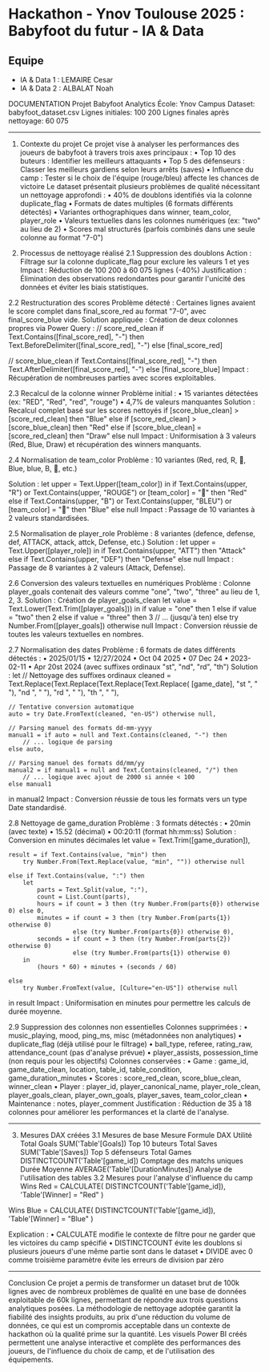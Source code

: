 # Hackathon - Ynov Toulouse 2025 : Babyfoot du futur - IA & Data

## Equipe

- IA & Data 1 : LEMAIRE Cesar
- IA & Data 2 : ALBALAT Noah

DOCUMENTATION
Projet Babyfoot Analytics
École: Ynov Campus
Dataset: babyfoot_dataset.csv
Lignes initiales: 100 200
Lignes finales après nettoyage: 60 075
________________________________________
1. Contexte du projet
Ce projet vise à analyser les performances des joueurs de babyfoot à travers trois axes principaux :
•	Top 10 des buteurs : Identifier les meilleurs attaquants
•	Top 5 des défenseurs : Classer les meilleurs gardiens selon leurs arrêts (saves)
•	Influence du camp : Tester si le choix de l'équipe (rouge/bleu) affecte les chances de victoire
Le dataset présentait plusieurs problèmes de qualité nécessitant un nettoyage approfondi :
•	40% de doublons identifiés via la colonne duplicate_flag
•	Formats de dates multiples (6 formats différents détectés)
•	Variantes orthographiques dans winner, team_color, player_role
•	Valeurs textuelles dans les colonnes numériques (ex: "two" au lieu de 2)
•	Scores mal structurés (parfois combinés dans une seule colonne au format "7-0")

2. Processus de nettoyage réalisé
2.1 Suppression des doublons 
Action : Filtrage sur la colonne duplicate_flag pour exclure les valeurs 1 et yes
Impact : Réduction de 100 200 à 60 075 lignes (-40%)
Justification : Élimination des observations redondantes pour garantir l'unicité des données et éviter les biais statistiques.


2.2 Restructuration des scores 
Problème détecté : Certaines lignes avaient le score complet dans final_score_red au format "7-0", avec final_score_blue vide.
Solution appliquée :
Création de deux colonnes propres via Power Query :
// score_red_clean
if Text.Contains([final_score_red], "-") then 
    Text.BeforeDelimiter([final_score_red], "-") 
else 
    [final_score_red]

// score_blue_clean
if Text.Contains([final_score_red], "-") then 
    Text.AfterDelimiter([final_score_red], "-") 
else 
    [final_score_blue]
Impact : Récupération de nombreuses parties avec scores exploitables.

2.3 Recalcul de la colonne winner 
Problème initial :
•	15 variantes détectées (ex: "RED", "Red", "red", "rouge")
•	4,7% de valeurs manquantes
Solution : Recalcul complet basé sur les scores nettoyés
if [score_blue_clean] > [score_red_clean] then "Blue"
else if [score_red_clean] > [score_blue_clean] then "Red"
else if [score_blue_clean] = [score_red_clean] then "Draw"
else null
Impact : Uniformisation à 3 valeurs (Red, Blue, Draw) et récupération des winners manquants.

2.4 Normalisation de team_color 
Problème : 10 variantes (Red, red, R, 🔴, Blue, blue, B, 🔵, etc.)


Solution :
let
    upper = Text.Upper([team_color])
in
    if Text.Contains(upper, "R") or Text.Contains(upper, "ROUGE") or [team_color] = "🔴" then 
        "Red"
    else if Text.Contains(upper, "B") or Text.Contains(upper, "BLEU") or [team_color] = "🔵" then 
        "Blue"
    else null
Impact : Passage de 10 variantes à 2 valeurs standardisées.

2.5 Normalisation de player_role 
Problème : 8 variantes (defence, defense, def, ATTACK, attack, attck, Defense, etc.)
Solution :
let
    upper = Text.Upper([player_role])
in
    if Text.Contains(upper, "ATT") then "Attack"
    else if Text.Contains(upper, "DEF") then "Defense"
    else null
Impact : Passage de 8 variantes à 2 valeurs (Attack, Defense).

2.6 Conversion des valeurs textuelles en numériques 
Problème : Colonne player_goals contenait des valeurs comme "one", "two", "three" au lieu de 1, 2, 3.
Solution : Création de player_goals_clean 
let
    value = Text.Lower(Text.Trim([player_goals]))
in
    if value = "one" then 1
    else if value = "two" then 2
    else if value = "three" then 3
    // ... (jusqu'à ten)
    else try Number.From([player_goals]) otherwise null
Impact : Conversion réussie de toutes les valeurs textuelles en nombres.

2.7 Normalisation des dates 
Problème : 6 formats de dates différents détectés :
•	2025/01/15
•	12/27/2024
•	Oct 04 2025
•	07 Dec 24
•	2023-02-11
•	Apr 20st 2024 (avec suffixes ordinaux "st", "nd", "rd", "th")
Solution :
let
    // Nettoyage des suffixes ordinaux
    cleaned = Text.Replace(Text.Replace(Text.Replace(Text.Replace(
        [game_date], "st ", " "), "nd ", " "), "rd ", " "), "th ", " "),
    
    // Tentative conversion automatique
    auto = try Date.FromText(cleaned, "en-US") otherwise null,
    
    // Parsing manuel des formats dd-mm-yyyy
    manual1 = if auto = null and Text.Contains(cleaned, "-") then
        // ... logique de parsing
    else auto,
    
    // Parsing manuel des formats dd/mm/yy
    manual2 = if manual1 = null and Text.Contains(cleaned, "/") then
        // ... logique avec ajout de 2000 si année < 100
    else manual1
in
    manual2
Impact : Conversion réussie de tous les formats vers un type Date standardisé.

2.8 Nettoyage de game_duration 
Problème : 3 formats détectés :
•	20min (avec texte)
•	15.52 (décimal)
•	00:20:11 (format hh:mm:ss)
Solution : Conversion en minutes décimales
let
    value = Text.Trim([game_duration]),
    
    result = if Text.Contains(value, "min") then
        try Number.From(Text.Replace(value, "min", "")) otherwise null
    
    else if Text.Contains(value, ":") then
        let
            parts = Text.Split(value, ":"),
            count = List.Count(parts),
            hours = if count = 3 then (try Number.From(parts{0}) otherwise 0) else 0,
            minutes = if count = 3 then (try Number.From(parts{1}) otherwise 0) 
                      else (try Number.From(parts{0}) otherwise 0),
            seconds = if count = 3 then (try Number.From(parts{2}) otherwise 0) 
                      else (try Number.From(parts{1}) otherwise 0)
        in
            (hours * 60) + minutes + (seconds / 60)
    
    else
        try Number.FromText(value, [Culture="en-US"]) otherwise null
in
    result
Impact : Uniformisation en minutes pour permettre les calculs de durée moyenne.

2.9 Suppression des colonnes non essentielles
Colonnes supprimées :
•	music_playing, mood, ping_ms, misc (métadonnées non analytiques)
•	duplicate_flag (déjà utilisé pour le filtrage)
•	ball_type, referee, rating_raw, attendance_count (pas d'analyse prévue)
•	player_assists, possession_time (non requis pour les objectifs)
Colonnes conservées :
•	Game : game_id, game_date_clean, location, table_id, table_condition, game_duration_minutes
•	Scores : score_red_clean, score_blue_clean, winner_clean
•	Player : player_id, player_canonical_name, player_role_clean, player_goals_clean, player_own_goals, player_saves, team_color_clean
•	Maintenance : notes, player_comment
Justification : Réduction de 35 à 18 colonnes pour améliorer les performances et la clarté de l'analyse.
________________________________________
3. Mesures DAX créées
3.1 Mesures de base
Mesure	Formule DAX	Utilité
Total Goals	SUM('Table'[Goals])	Top 10 buteurs
Total Saves	SUM('Table'[Saves])	Top 5 défenseurs
Total Games	DISTINCTCOUNT('Table'[game_id])	Comptage des matchs uniques
Durée Moyenne	AVERAGE('Table'[DurationMinutes])	Analyse de l'utilisation des tables
3.2 Mesures pour l'analyse d'influence du camp
Wins Red = 
CALCULATE(
    DISTINCTCOUNT('Table'[game_id]),
    'Table'[Winner] = "Red"
)

Wins Blue = 
CALCULATE(
    DISTINCTCOUNT('Table'[game_id]),
    'Table'[Winner] = "Blue"
)

Explication :
•	CALCULATE modifie le contexte de filtre pour ne garder que les victoires du camp spécifié
•	DISTINCTCOUNT évite les doublons si plusieurs joueurs d'une même partie sont dans le dataset
•	DIVIDE avec 0 comme troisième paramètre évite les erreurs de division par zéro
________________________________________


Conclusion
Ce projet a permis de transformer un dataset brut de 100k lignes avec de nombreux problèmes de qualité en une base de données exploitable de 60k lignes, permettant de répondre aux trois questions analytiques posées.
La méthodologie de nettoyage adoptée garantit la fiabilité des insights produits, au prix d'une réduction du volume de données, ce qui est un compromis acceptable dans un contexte de hackathon où la qualité prime sur la quantité.
Les visuels Power BI créés permettent une analyse interactive et complète des performances des joueurs, de l'influence du choix de camp, et de l'utilisation des équipements.

